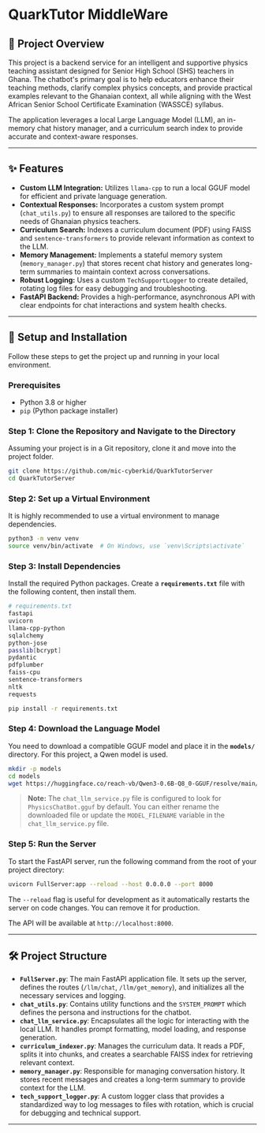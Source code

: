 # QuarkTutor MiddleWare
## 🎯 Project Overview

This project is a backend service for an intelligent and supportive physics teaching assistant designed for Senior High School (SHS) teachers in Ghana. The chatbot's primary goal is to help educators enhance their teaching methods, clarify complex physics concepts, and provide practical examples relevant to the Ghanaian context, all while aligning with the West African Senior School Certificate Examination (WASSCE) syllabus.

The application leverages a local Large Language Model (LLM), an in-memory chat history manager, and a curriculum search index to provide accurate and context-aware responses.

-----

## ✨ Features

  * **Custom LLM Integration:** Utilizes `llama-cpp` to run a local GGUF model for efficient and private language generation.
  * **Contextual Responses:** Incorporates a custom system prompt (`chat_utils.py`) to ensure all responses are tailored to the specific needs of Ghanaian physics teachers.
  * **Curriculum Search:** Indexes a curriculum document (PDF) using FAISS and `sentence-transformers` to provide relevant information as context to the LLM.
  * **Memory Management:** Implements a stateful memory system (`memory_manager.py`) that stores recent chat history and generates long-term summaries to maintain context across conversations.
  * **Robust Logging:** Uses a custom `TechSupportLogger` to create detailed, rotating log files for easy debugging and troubleshooting.
  * **FastAPI Backend:** Provides a high-performance, asynchronous API with clear endpoints for chat interactions and system health checks.

-----

## 🚀 Setup and Installation

Follow these steps to get the project up and running in your local environment.

### Prerequisites

  * Python 3.8 or higher
  * `pip` (Python package installer)

### Step 1: Clone the Repository and Navigate to the Directory

Assuming your project is in a Git repository, clone it and move into the project folder.

```bash
git clone https://github.com/mic-cyberkid/QuarkTutorServer
cd QuarkTutorServer
```

### Step 2: Set up a Virtual Environment

It is highly recommended to use a virtual environment to manage dependencies.

```bash
python3 -m venv venv
source venv/bin/activate  # On Windows, use `venv\Scripts\activate`
```

### Step 3: Install Dependencies

Install the required Python packages. Create a **`requirements.txt`** file with the following content, then install them.

```bash
# requirements.txt
fastapi
uvicorn
llama-cpp-python
sqlalchemy
python-jose
passlib[bcrypt]
pydantic
pdfplumber
faiss-cpu
sentence-transformers
nltk
requests
```

```bash
pip install -r requirements.txt
```

### Step 4: Download the Language Model

You need to download a compatible GGUF model and place it in the **`models/`** directory. For this project, a Qwen model is used.

```bash
mkdir -p models
cd models
wget https://huggingface.co/reach-vb/Qwen3-0.6B-Q8_0-GGUF/resolve/main/qwen3-0.6b-q8_0.gguf
```

> **Note:** The `chat_llm_service.py` file is configured to look for `PhysicsChatBot.gguf` by default. You can either rename the downloaded file or update the `MODEL_FILENAME` variable in the `chat_llm_service.py` file.

### Step 5: Run the Server

To start the FastAPI server, run the following command from the root of your project directory:

```bash
uvicorn FullServer:app --reload --host 0.0.0.0 --port 8000
```

The `--reload` flag is useful for development as it automatically restarts the server on code changes. You can remove it for production.

The API will be available at `http://localhost:8000`.

-----

## 🛠️ Project Structure

  * **`FullServer.py`**: The main FastAPI application file. It sets up the server, defines the routes (`/llm/chat`, `/llm/get_memory`), and initializes all the necessary services and logging.
  * **`chat_utils.py`**: Contains utility functions and the `SYSTEM_PROMPT` which defines the persona and instructions for the chatbot.
  * **`chat_llm_service.py`**: Encapsulates all the logic for interacting with the local LLM. It handles prompt formatting, model loading, and response generation.
  * **`curriculum_indexer.py`**: Manages the curriculum data. It reads a PDF, splits it into chunks, and creates a searchable FAISS index for retrieving relevant context.
  * **`memory_manager.py`**: Responsible for managing conversation history. It stores recent messages and creates a long-term summary to provide context for the LLM.
  * **`tech_support_logger.py`**: A custom logger class that provides a standardized way to log messages to files with rotation, which is crucial for debugging and technical support.

-----
